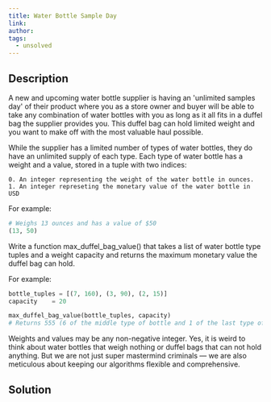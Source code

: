 ```yaml
---
title: Water Bottle Sample Day
link:
author:
tags:
  - unsolved
---
```


## Description

A new and upcoming water bottle supplier is having an 'unlimited samples day' of their product where you as a store owner and buyer will be able to take any combination of water bottles with you as long as it all fits in a duffel bag the supplier provides you. This duffel bag can hold limited weight and you want to make off with the most valuable haul possible.

While the supplier has a limited number of types of water bottles, they do have an unlimited supply of each type. Each type of water bottle has a weight and a value, stored in a tuple with two indices:

```
0. An integer representing the weight of the water bottle in ounces. 
1. An integer represeting the monetary value of the water bottle in USD
```

For example:
```python
# Weighs 13 ounces and has a value of $50
(13, 50)
```

Write a function max_duffel_bag_value() that takes a list of water bottle type tuples and a weight capacity and returns the maximum monetary value the duffel bag can hold. 

For example: 
```python 
bottle_tuples = [(7, 160), (3, 90), (2, 15)]
capacity    = 20

max_duffel_bag_value(bottle_tuples, capacity)
# Returns 555 (6 of the middle type of bottle and 1 of the last type of bottle) 
```

Weights and values may be any non-negative integer. Yes, it is weird to think about water bottles that weigh nothing or duffel bags that can not hold anything. But we are not just super mastermind criminals — we are also meticulous about keeping our algorithms flexible and comprehensive.

## Solution
